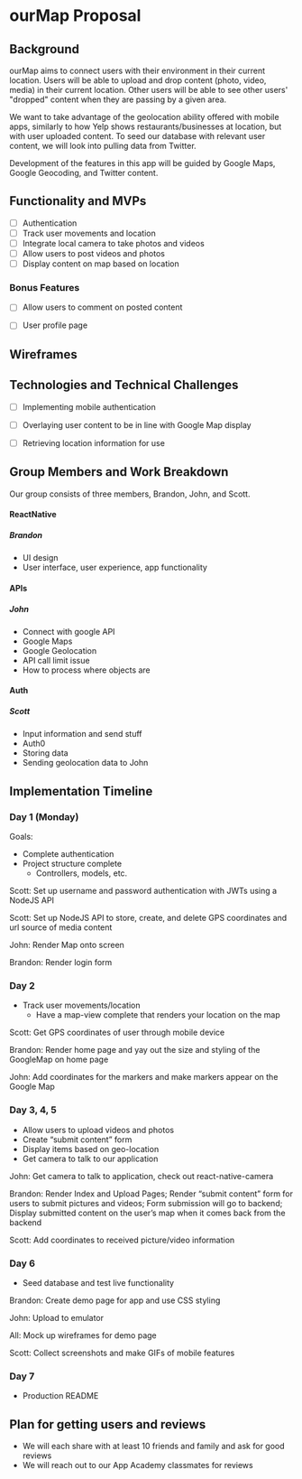 # ourMap Proposal

## Background

ourMap aims to connect users with their environment in their current location. Users will be able to upload and drop content (photo, video, media) in their current location. Other users will be able to see other users' "dropped" content when they are passing by a given area.

We want to take advantage of the geolocation ability offered with mobile apps, similarly to how Yelp shows restaurants/businesses at location, but with user uploaded content. To seed our database with relevant user content, we will look into pulling data from Twitter.

Development of the features in this app will be guided by Google Maps, Google Geocoding, and Twitter content. 

## Functionality and MVPs

- [ ] Authentication
- [ ] Track user movements and location
- [ ] Integrate local camera to take photos and videos
- [ ] Allow users to post videos and photos
- [ ] Display content on map based on location

### Bonus Features

- [ ] Allow users to comment on posted content
- [ ] User profile page


## Wireframes

## Technologies and Technical Challenges

- [ ] Implementing mobile authentication
- [ ] Overlaying user content to be in line with Google Map display
- [ ] Retrieving location information for use


## Group Members and Work Breakdown

Our group consists of three members, Brandon, John, and Scott.

#### ReactNative
##### Brandon
 - UI design
 - User interface, user experience, app functionality
#### APIs
##### John
 - Connect with google API
 - Google Maps
 - Google Geolocation
 - API call limit issue
 - How to process where objects are
#### Auth
##### Scott
 - Input information and send stuff
 - Auth0
 - Storing data
 - Sending geolocation data to John


## Implementation Timeline

### Day 1 (Monday)

Goals: 
- Complete authentication
- Project structure complete
	- Controllers, models, etc.

Scott: Set up username and password authentication with JWTs using a NodeJS API

Scott: Set up NodeJS API to store, create, and delete GPS coordinates and url source of media content

John: Render Map onto screen

Brandon: Render login form


### Day 2 

- Track user movements/location
	- Have a map-view complete that renders your location on the map

Scott: Get GPS coordinates of user through mobile device 

Brandon: Render home page and yay out the size and styling of the GoogleMap on home page

John: Add coordinates for the markers and make markers appear on the Google Map

### Day 3, 4, 5

- Allow users to upload videos and photos
- Create “submit content” form
- Display items based on geo-location
- Get camera to talk to our application

John: Get camera to talk to application, check out react-native-camera

Brandon: Render Index and Upload Pages; Render “submit content” form for users to submit pictures and videos; Form submission will go to backend; Display submitted content on the user’s map when it comes back from the backend

Scott: Add coordinates to received picture/video information

### Day 6

- Seed database and test live functionality

Brandon: Create demo page for app and use CSS styling

John: Upload to emulator

All: Mock up wireframes for demo page

Scott: Collect screenshots and make GIFs of mobile features

### Day 7

- Production README

## Plan for getting users and reviews
- We will each share with at least 10 friends and family and ask for good reviews
- We will reach out to our App Academy classmates for reviews
